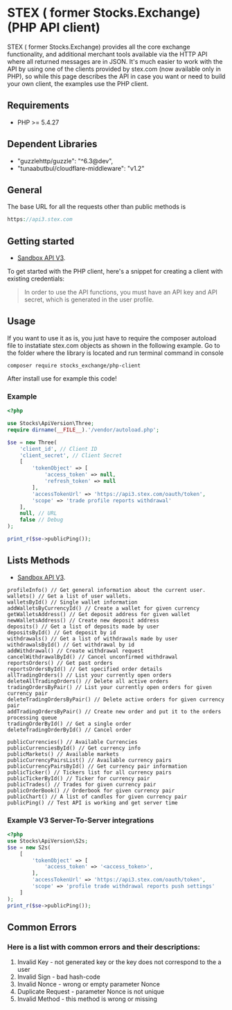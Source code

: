 # STEX ( former Stocks.Exchange) (PHP API client)
STEX ( former Stocks.Exchange) provides all the core exchange functionality, and additional merchant tools available via the HTTP API where all returned messages are in JSON. It's much easier to work with the API by using one of the clients provided by stex.com (now available only in PHP), so while this page describes the API in case you want or need to build your own client, the examples use the PHP client.
## Requirements
- PHP >= 5.4.27
## Dependent Libraries
- "guzzlehttp/guzzle": "^6.3@dev",
- "tunaabutbul/cloudflare-middleware": "v1.2"

## General
The base URL for all the requests other than public methods is 
```php
https://api3.stex.com
```

## Getting started
- [Sandbox API V3](https://apidocs.stex.com).

To get started with the PHP client, here's a snippet for creating a client with existing credentials:
> In order to use the API functions, you must have an API key and API secret, which is generated in the user profile.

## Usage
If you want to use it as is, you just have to require the composer autoload file to instatiate stex.com objects as shown in the following example.
Go to the folder where the library is located and run terminal command in console

```
composer require stocks_exchange/php-client
```
After install use for example this code!

### Example
```php
<?php

use Stocks\ApiVersion\Three;
require dirname(__FILE__).'/vendor/autoload.php';

$se = new Three(
    'client_id', // Client ID
    'client_secret', // Client Secret
    [
        'tokenObject' => [
            'access_token' => null,
            'refresh_token' => null
        ],
        'accessTokenUrl' => 'https://api3.stex.com/oauth/token',
        'scope' => 'trade profile reports withdrawal'
    ],
    null, // URL
    false // Debug
);

print_r($se->publicPing());
```
## Lists Methods
- [Sandbox API V3](https://apidocs.stex.com).

```
profileInfo() // Get general information about the current user.
wallets() // Get a list of user wallets.
walletsById() // Single wallet information            
addWalletsByCurrencyId() // Create a wallet for given currency
getWalletsAddress() // Get deposit address for given wallet
newWalletsAddress() // Create new deposit address
deposits() // Get a list of deposits made by user
depositsById() // Get deposit by id
withdrawals() // Get a list of withdrawals made by user
withdrawalsById() // Get withdrawal by id
addWithdrawal() // Create withdrawal request
cancelWithdrawalById() // Cancel unconfirmed withdrawal
reportsOrders() // Get past orders
reportsOrdersById() // Get specified order details
allTradingOrders() // List your currently open orders
deleteAllTradingOrders() // Delete all active orders 
tradingOrdersByPair() // List your currently open orders for given currency pair 
deleteTradingOrdersByPair() // Delete active orders for given currency pair
addTradingOrdersByPair() // Create new order and put it to the orders processing queue
tradingOrderById() // Get a single order
deleteTradingOrderById() // Cancel order                   
                         
publicCurrencies() // Available Currencies
publicCurrenciesById() // Get currency info   
publicMarkets() // Available markets 
publicCurrencyPairsList() // Available currency pairs
publicCurrencyPairsById() // Get currency pair information 
publicTicker() // Tickers list for all currency pairs
publicTickerById() // Ticker for currency pair
publicTrades() // Trades for given currency pair  
publicOrderBook() // Orderbook for given currency pair
publicChart() // A list of candles for given currency pair
publicPing() // Test API is working and get server time
```

### Example V3 Server-To-Server integrations
```php
<?php
use Stocks\ApiVersion\S2s;
$se = new S2s(
    [
        'tokenObject' => [
            'access_token' => '<access_token>',
        ],
        'accessTokenUrl' => 'https://api3.stex.com/oauth/token',
        'scope' => 'profile trade withdrawal reports push settings'
    ]
);
print_r($se->publicPing());
```

## Common Errors
### Here is a list with common errors and their descriptions:
  1.    Invalid Key - not generated key or the key does not correspond to the a user
  2.    Invalid Sign - bad hash-code
  3.    Invalid Nonce - wrong or empty parameter Nonce
  4.    Duplicate Request - parameter Nonce is not unique
  5.    Invalid Method - this method is wrong or missing  	
